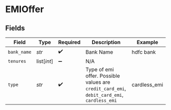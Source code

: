 # EMIOffer


## Fields

| Field                                                                                      | Type                                                                                       | Required                                                                                   | Description                                                                                | Example                                                                                    |
| ------------------------------------------------------------------------------------------ | ------------------------------------------------------------------------------------------ | ------------------------------------------------------------------------------------------ | ------------------------------------------------------------------------------------------ | ------------------------------------------------------------------------------------------ |
| `bank_name`                                                                                | *str*                                                                                      | :heavy_check_mark:                                                                         | Bank Name                                                                                  | hdfc bank                                                                                  |
| `tenures`                                                                                  | list[*int*]                                                                                | :heavy_minus_sign:                                                                         | N/A                                                                                        |                                                                                            |
| `type`                                                                                     | *str*                                                                                      | :heavy_check_mark:                                                                         | Type of emi offer. Possible values are `credit_card_emi`, `debit_card_emi`, `cardless_emi` | cardless_emi                                                                               |